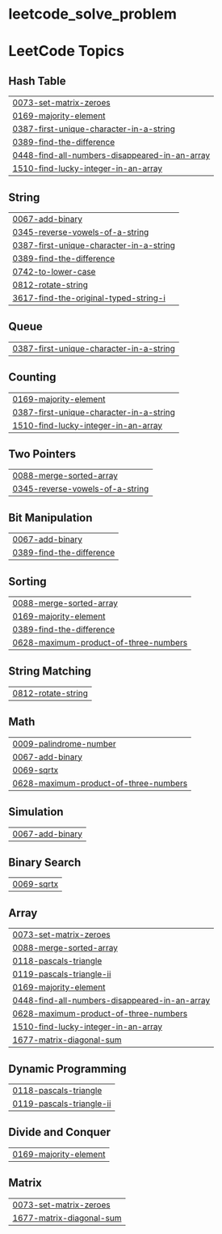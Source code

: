 # leetcode_solve_problem
<!---LeetCode Topics Start-->
# LeetCode Topics
## Hash Table
|  |
| ------- |
| [0073-set-matrix-zeroes](https://github.com/NihadHasan24/leetcode_solve_problem/tree/master/0073-set-matrix-zeroes) |
| [0169-majority-element](https://github.com/NihadHasan24/leetcode_solve_problem/tree/master/0169-majority-element) |
| [0387-first-unique-character-in-a-string](https://github.com/NihadHasan24/leetcode_solve_problem/tree/master/0387-first-unique-character-in-a-string) |
| [0389-find-the-difference](https://github.com/NihadHasan24/leetcode_solve_problem/tree/master/0389-find-the-difference) |
| [0448-find-all-numbers-disappeared-in-an-array](https://github.com/NihadHasan24/leetcode_solve_problem/tree/master/0448-find-all-numbers-disappeared-in-an-array) |
| [1510-find-lucky-integer-in-an-array](https://github.com/NihadHasan24/leetcode_solve_problem/tree/master/1510-find-lucky-integer-in-an-array) |
## String
|  |
| ------- |
| [0067-add-binary](https://github.com/NihadHasan24/leetcode_solve_problem/tree/master/0067-add-binary) |
| [0345-reverse-vowels-of-a-string](https://github.com/NihadHasan24/leetcode_solve_problem/tree/master/0345-reverse-vowels-of-a-string) |
| [0387-first-unique-character-in-a-string](https://github.com/NihadHasan24/leetcode_solve_problem/tree/master/0387-first-unique-character-in-a-string) |
| [0389-find-the-difference](https://github.com/NihadHasan24/leetcode_solve_problem/tree/master/0389-find-the-difference) |
| [0742-to-lower-case](https://github.com/NihadHasan24/leetcode_solve_problem/tree/master/0742-to-lower-case) |
| [0812-rotate-string](https://github.com/NihadHasan24/leetcode_solve_problem/tree/master/0812-rotate-string) |
| [3617-find-the-original-typed-string-i](https://github.com/NihadHasan24/leetcode_solve_problem/tree/master/3617-find-the-original-typed-string-i) |
## Queue
|  |
| ------- |
| [0387-first-unique-character-in-a-string](https://github.com/NihadHasan24/leetcode_solve_problem/tree/master/0387-first-unique-character-in-a-string) |
## Counting
|  |
| ------- |
| [0169-majority-element](https://github.com/NihadHasan24/leetcode_solve_problem/tree/master/0169-majority-element) |
| [0387-first-unique-character-in-a-string](https://github.com/NihadHasan24/leetcode_solve_problem/tree/master/0387-first-unique-character-in-a-string) |
| [1510-find-lucky-integer-in-an-array](https://github.com/NihadHasan24/leetcode_solve_problem/tree/master/1510-find-lucky-integer-in-an-array) |
## Two Pointers
|  |
| ------- |
| [0088-merge-sorted-array](https://github.com/NihadHasan24/leetcode_solve_problem/tree/master/0088-merge-sorted-array) |
| [0345-reverse-vowels-of-a-string](https://github.com/NihadHasan24/leetcode_solve_problem/tree/master/0345-reverse-vowels-of-a-string) |
## Bit Manipulation
|  |
| ------- |
| [0067-add-binary](https://github.com/NihadHasan24/leetcode_solve_problem/tree/master/0067-add-binary) |
| [0389-find-the-difference](https://github.com/NihadHasan24/leetcode_solve_problem/tree/master/0389-find-the-difference) |
## Sorting
|  |
| ------- |
| [0088-merge-sorted-array](https://github.com/NihadHasan24/leetcode_solve_problem/tree/master/0088-merge-sorted-array) |
| [0169-majority-element](https://github.com/NihadHasan24/leetcode_solve_problem/tree/master/0169-majority-element) |
| [0389-find-the-difference](https://github.com/NihadHasan24/leetcode_solve_problem/tree/master/0389-find-the-difference) |
| [0628-maximum-product-of-three-numbers](https://github.com/NihadHasan24/leetcode_solve_problem/tree/master/0628-maximum-product-of-three-numbers) |
## String Matching
|  |
| ------- |
| [0812-rotate-string](https://github.com/NihadHasan24/leetcode_solve_problem/tree/master/0812-rotate-string) |
## Math
|  |
| ------- |
| [0009-palindrome-number](https://github.com/NihadHasan24/leetcode_solve_problem/tree/master/0009-palindrome-number) |
| [0067-add-binary](https://github.com/NihadHasan24/leetcode_solve_problem/tree/master/0067-add-binary) |
| [0069-sqrtx](https://github.com/NihadHasan24/leetcode_solve_problem/tree/master/0069-sqrtx) |
| [0628-maximum-product-of-three-numbers](https://github.com/NihadHasan24/leetcode_solve_problem/tree/master/0628-maximum-product-of-three-numbers) |
## Simulation
|  |
| ------- |
| [0067-add-binary](https://github.com/NihadHasan24/leetcode_solve_problem/tree/master/0067-add-binary) |
## Binary Search
|  |
| ------- |
| [0069-sqrtx](https://github.com/NihadHasan24/leetcode_solve_problem/tree/master/0069-sqrtx) |
## Array
|  |
| ------- |
| [0073-set-matrix-zeroes](https://github.com/NihadHasan24/leetcode_solve_problem/tree/master/0073-set-matrix-zeroes) |
| [0088-merge-sorted-array](https://github.com/NihadHasan24/leetcode_solve_problem/tree/master/0088-merge-sorted-array) |
| [0118-pascals-triangle](https://github.com/NihadHasan24/leetcode_solve_problem/tree/master/0118-pascals-triangle) |
| [0119-pascals-triangle-ii](https://github.com/NihadHasan24/leetcode_solve_problem/tree/master/0119-pascals-triangle-ii) |
| [0169-majority-element](https://github.com/NihadHasan24/leetcode_solve_problem/tree/master/0169-majority-element) |
| [0448-find-all-numbers-disappeared-in-an-array](https://github.com/NihadHasan24/leetcode_solve_problem/tree/master/0448-find-all-numbers-disappeared-in-an-array) |
| [0628-maximum-product-of-three-numbers](https://github.com/NihadHasan24/leetcode_solve_problem/tree/master/0628-maximum-product-of-three-numbers) |
| [1510-find-lucky-integer-in-an-array](https://github.com/NihadHasan24/leetcode_solve_problem/tree/master/1510-find-lucky-integer-in-an-array) |
| [1677-matrix-diagonal-sum](https://github.com/NihadHasan24/leetcode_solve_problem/tree/master/1677-matrix-diagonal-sum) |
## Dynamic Programming
|  |
| ------- |
| [0118-pascals-triangle](https://github.com/NihadHasan24/leetcode_solve_problem/tree/master/0118-pascals-triangle) |
| [0119-pascals-triangle-ii](https://github.com/NihadHasan24/leetcode_solve_problem/tree/master/0119-pascals-triangle-ii) |
## Divide and Conquer
|  |
| ------- |
| [0169-majority-element](https://github.com/NihadHasan24/leetcode_solve_problem/tree/master/0169-majority-element) |
## Matrix
|  |
| ------- |
| [0073-set-matrix-zeroes](https://github.com/NihadHasan24/leetcode_solve_problem/tree/master/0073-set-matrix-zeroes) |
| [1677-matrix-diagonal-sum](https://github.com/NihadHasan24/leetcode_solve_problem/tree/master/1677-matrix-diagonal-sum) |
<!---LeetCode Topics End-->
